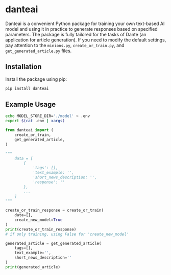 # danteai

Danteai is a convenient Python package for training your own text-based AI model and using it in practice to generate responses based on specified parameters. The package is fully tailored for the tasks of Dante (an application for article generation). If you need to modify the default settings, pay attention to the `minions.py`, `create_or_train.py`, and `get_generated_article.py` files.

## Installation

Install the package using pip:

```bash
pip install danteai
```

## Example Usage

```bash
echo MODEL_STORE_DIR='./model' > .env
export $(cat .env | xargs)
```

```python
from danteai import (
    create_or_train,
    get_generated_article,
)

"""
    data = [
        {
            'tags': [],
            'text_example: '',
            'short_news_description: '',
            'response': ''
        },
        ...
    ]
"""

create_or_train_response = create_or_train(
    data=[],
    create_new_model=True
)
print(create_or_train_response)
# if only training, using False for 'create_new_model'

generated_article = get_generated_article(
    tags=[],
    text_example='',
    short_news_description=''
)
print(generated_article)
```